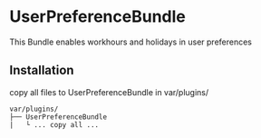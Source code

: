 # UserPreferenceBundle

This Bundle enables workhours and holidays in user preferences

## Installation

copy all files to UserPreferenceBundle in var/plugins/
```
var/plugins/
├── UserPreferenceBundle
|   └ ... copy all ...

```
